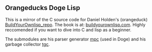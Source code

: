 ## Orangeducks Doge Lisp

This is a mirror of the C source code for Daniel Holden's (orangeduck) [BuildYourOwnlisp_repo](https://github.com/orangeduck/BuildYourOwnLisp). The book is at: [buildyourownlisp.com](http://www.buildyourownlisp.com/). Highly reccomended if you want to dive into C and lisp as a beginner.

The submodules are his parser generator [mpc](https://github.com/orangeduck/mpc) (used in Doge) and his garbage collector [tgc](https://github.com/orangeduck/tgc).


